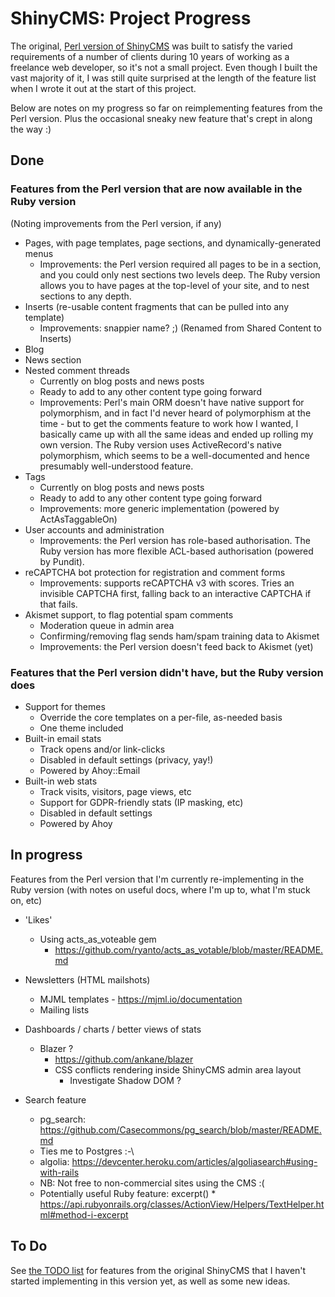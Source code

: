 # ShinyCMS: Project Progress

The original, [Perl version of ShinyCMS](https://github.com/denny/ShinyCMS) was
built to satisfy the varied requirements of a number of clients during 10 years
of working as a freelance web developer, so it's not a small project. Even
though I built the vast majority of it, I was still quite surprised at the
length of the feature list when I wrote it out at the start of this project.

Below are notes on my progress so far on reimplementing features from the Perl
version. Plus the occasional sneaky new feature that's crept in along the way :)


## Done

### Features from the Perl version that are now available in the Ruby version

(Noting improvements from the Perl version, if any)

* Pages, with page templates, page sections, and dynamically-generated menus
  * Improvements: the Perl version required all pages to be in a section, and
    you could only nest sections two levels deep. The Ruby version allows you
    to have pages at the top-level of your site, and to nest sections to any
    depth.
* Inserts (re-usable content fragments that can be pulled into any template)
  * Improvements: snappier name? ;) (Renamed from Shared Content to Inserts)
* Blog
* News section
* Nested comment threads
  * Currently on blog posts and news posts
  * Ready to add to any other content type going forward
  * Improvements: Perl's main ORM doesn't have native support for polymorphism,
      and in fact I'd never heard of polymorphism at the time - but to get the
      comments feature to work how I wanted, I basically came up with all the
      same ideas and ended up rolling my own version. The Ruby version uses
      ActiveRecord's native polymorphism, which seems to be a well-documented
      and hence presumably well-understood feature.
* Tags
  * Currently on blog posts and news posts
  * Ready to add to any other content type going forward
  * Improvements: more generic implementation (powered by ActAsTaggableOn)
* User accounts and administration
  * Improvements: the Perl version has role-based authorisation. The Ruby
    version has more flexible ACL-based authorisation (powered by Pundit).
* reCAPTCHA bot protection for registration and comment forms
  * Improvements: supports reCAPTCHA v3 with scores. Tries an invisible
    CAPTCHA first, falling back to an interactive CAPTCHA if that fails.
* Akismet support, to flag potential spam comments
  * Moderation queue in admin area
  * Confirming/removing flag sends ham/spam training data to Akismet
  * Improvements: the Perl version doesn't feed back to Akismet (yet)

### Features that the Perl version didn't have, but the Ruby version does

* Support for themes
  * Override the core templates on a per-file, as-needed basis
  * One theme included
* Built-in email stats
  * Track opens and/or link-clicks
  * Disabled in default settings (privacy, yay!)
  * Powered by Ahoy::Email
* Built-in web stats
  * Track visits, visitors, page views, etc
  * Support for GDPR-friendly stats (IP masking, etc)
  * Disabled in default settings
  * Powered by Ahoy


## In progress

Features from the Perl version that I'm currently re-implementing in the Ruby
version (with notes on useful docs, where I'm up to, what I'm stuck on, etc)

* 'Likes'
  * Using acts_as_voteable gem
    * https://github.com/ryanto/acts_as_votable/blob/master/README.md

* Newsletters (HTML mailshots)
  * MJML templates - https://mjml.io/documentation
  * Mailing lists

* Dashboards / charts / better views of stats
  * Blazer ?
    * https://github.com/ankane/blazer
    * CSS conflicts rendering inside ShinyCMS admin area layout
      * Investigate Shadow DOM ?

* Search feature
	* pg_search: https://github.com/Casecommons/pg_search/blob/master/README.md
    * Ties me to Postgres :-\
	* algolia: https://devcenter.heroku.com/articles/algoliasearch#using-with-rails
    * NB: Not free to non-commercial sites using the CMS :(
  * Potentially useful Ruby feature: excerpt()
		* https://api.rubyonrails.org/classes/ActionView/Helpers/TextHelper.html#method-i-excerpt


## To Do

See [the TODO list](TODO.md) for features from the original ShinyCMS that I
haven't started implementing in this version yet, as well as some new ideas.
